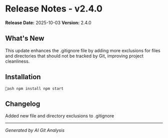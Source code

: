 # Release Notes - v2.4.0

**Release Date:** 2025-10-03
**Version:** 2.4.0

## What's New

This update enhances the .gitignore file by adding more exclusions for files and directories that should not be tracked by Git, improving project cleanliness.

## Installation

`ash
npm install
npm start
`

## Changelog

Added new file and directory exclusions to .gitignore

---

*Generated by AI Git Analysis*
